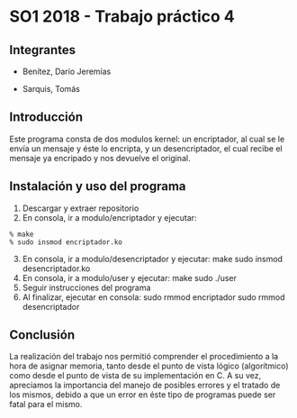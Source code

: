 # SO1 2018 - Trabajo práctico 4

## Integrantes
* Benítez, Darío Jeremías

* Sarquis, Tomás

## Introducción
Este programa consta de dos modulos kernel: un encriptador, al cual se le envía un mensaje y éste lo encripta, y un desencriptador,
el cual recibe el mensaje ya encripado y nos devuelve el original. 

## Instalación y uso del programa
1. Descargar y extraer repositorio
2. En consola, ir a modulo/encriptador y ejecutar:   
```
% make
% sudo insmod encriptador.ko
```
3. En consola, ir a modulo/desencriptador y ejecutar:   make
                                                        sudo insmod desencriptador.ko
4. En consola, ir a modulo/user y ejecutar:   make
                                              sudo ./user
5. Seguir instrucciones del programa
6. Al finalizar, ejecutar en consola:   sudo rmmod encriptador
                                        sudo rmmod desencriptador


## Conclusión
La realización del trabajo nos permitió comprender el procedimiento a la hora de asignar memoria, tanto desde el punto de vista lógico (algorítmico) como desde el punto de vista de su implementación en C. A su vez, apreciamos la importancia del manejo de posibles errores y el tratado de los mismos, debido a que un error en éste tipo de programas puede ser fatal para el mismo.
